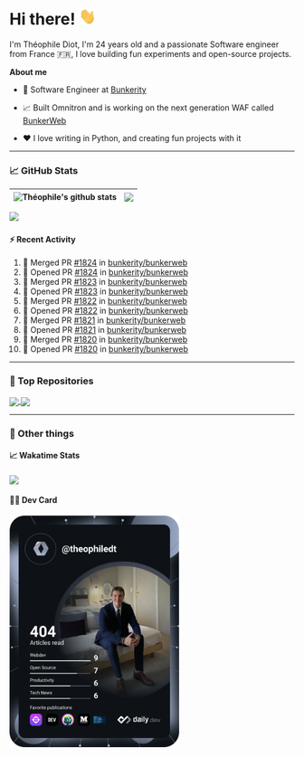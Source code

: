 # Hi there! <img src="./wave.gif" width="30px" height="30px" />

I'm Théophile Diot, I'm 24 years old and a passionate Software engineer from France 🇫🇷, I love building fun experiments and open-source projects.

**About me**

- 💼 Software Engineer at [Bunkerity](https://www.bunkerity.com/)

- 📈 Built Omnitron and is working on the next generation WAF called [BunkerWeb](https://www.bunkerweb.io)

- ❤️ I love writing in Python, and creating fun projects with it

---

### 📈 GitHub Stats

| <img align="center" src="https://github-readme-stats.vercel.app/api?username=TheophileDiot&show_icons=true&include_all_commits=true&theme=algolia&hide_border=true&rank_icon=github" alt="Théophile's github stats" /> | <img align="center" src="https://github-readme-stats.vercel.app/api/top-langs/?username=TheophileDiot&layout=compact&theme=algolia&hide_border=true" /> |
| ---------------------------------------------------------------------------------------------------------------------------------------------------------------------------------------------------------------------- | ------------------------------------------------------------------------------------------------------------------------------------------------------- |

![](https://github-readme-activity-graph.vercel.app/graph?username=TheophileDiot&theme=tokyo-night)

#### :zap: Recent Activity

<!--START_SECTION:activity-->
1. 🎉 Merged PR [#1824](https://github.com/bunkerity/bunkerweb/pull/1824) in [bunkerity/bunkerweb](https://github.com/bunkerity/bunkerweb)
2. 💪 Opened PR [#1824](https://github.com/bunkerity/bunkerweb/pull/1824) in [bunkerity/bunkerweb](https://github.com/bunkerity/bunkerweb)
3. 🎉 Merged PR [#1823](https://github.com/bunkerity/bunkerweb/pull/1823) in [bunkerity/bunkerweb](https://github.com/bunkerity/bunkerweb)
4. 💪 Opened PR [#1823](https://github.com/bunkerity/bunkerweb/pull/1823) in [bunkerity/bunkerweb](https://github.com/bunkerity/bunkerweb)
5. 🎉 Merged PR [#1822](https://github.com/bunkerity/bunkerweb/pull/1822) in [bunkerity/bunkerweb](https://github.com/bunkerity/bunkerweb)
6. 💪 Opened PR [#1822](https://github.com/bunkerity/bunkerweb/pull/1822) in [bunkerity/bunkerweb](https://github.com/bunkerity/bunkerweb)
7. 🎉 Merged PR [#1821](https://github.com/bunkerity/bunkerweb/pull/1821) in [bunkerity/bunkerweb](https://github.com/bunkerity/bunkerweb)
8. 💪 Opened PR [#1821](https://github.com/bunkerity/bunkerweb/pull/1821) in [bunkerity/bunkerweb](https://github.com/bunkerity/bunkerweb)
9. 🎉 Merged PR [#1820](https://github.com/bunkerity/bunkerweb/pull/1820) in [bunkerity/bunkerweb](https://github.com/bunkerity/bunkerweb)
10. 💪 Opened PR [#1820](https://github.com/bunkerity/bunkerweb/pull/1820) in [bunkerity/bunkerweb](https://github.com/bunkerity/bunkerweb)
<!--END_SECTION:activity-->

---

### 🔧 Top Repositories

<a href="https://github.com/bunkerity/bunkerweb">
  <img align="center" src="https://github-readme-stats.vercel.app/api/pin/?username=Bunkerity&repo=bunkerweb&theme=algolia" />
</a>
<a href="https://github.com/TheophileDiot/Omnitron">
  <img align="center" src="https://github-readme-stats.vercel.app/api/pin/?username=TheophileDiot&repo=Omnitron&theme=algolia" />
</a>

---

### 🎉 Other things

#### 📈 Wakatime Stats

<a href="https://wakatime.com/@theophile_bunkerity">
  <img align="center" src="https://github-readme-stats.vercel.app/api/wakatime?username=3aa5ce41-c253-43d9-8441-a721e446a45f&layout=compact&theme=algolia" />
</a>

#### 👨‍💻 Dev Card

<a href="https://app.daily.dev/TheophileDt">
  <img src="./devcard.svg" width="300" alt="Théophile Diot's Dev Card"/>
</a>
